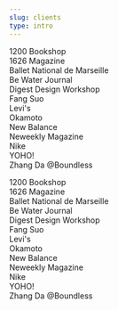 ```yaml
---
slug: clients
type: intro
---
```


1200 Bookshop<br/>
1626 Magazine<br/>
Ballet National de Marseille<br/>
Be Water Journal<br/>
Digest Design Workshop<br/>
Fang Suo<br/>
Levi's<br/>
Okamoto<br/>
New Balance<br/>
Neweekly Magazine<br/>
Nike<br/>
YOHO!<br/>
Zhang Da @Boundless<br/>

<!-- lang -->

1200 Bookshop<br/>
1626 Magazine<br/>
Ballet National de Marseille<br/>
Be Water Journal<br/>
Digest Design Workshop<br/>
Fang Suo<br/>
Levi's<br/>
Okamoto<br/>
New Balance<br/>
Neweekly Magazine<br/>
Nike<br/>
YOHO!<br/>
Zhang Da @Boundless<br/>
